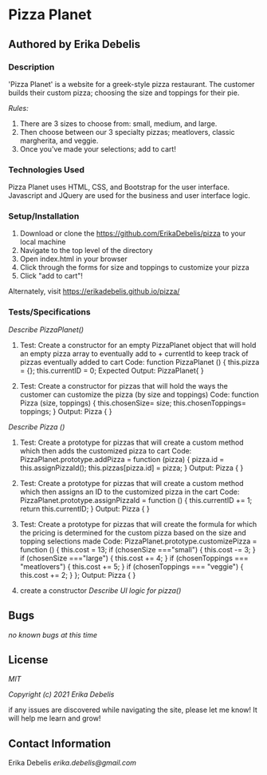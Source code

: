 # __Pizza Planet__
## Authored by Erika Debelis

### __Description__
'Pizza Planet' is a website for a greek-style pizza restaurant. The customer builds their custom pizza; choosing the size and toppings for their pie.

_Rules:_
1. There are 3 sizes to choose from: small, medium, and large.
2. Then choose between our 3 specialty pizzas; meatlovers, classic margherita, and veggie.
3. Once you've made your selections; add to cart!

### __Technologies Used__
Pizza Planet uses HTML, CSS, and Bootstrap for the user interface. Javascript and JQuery are used for the business and user interface logic. 

### __Setup/Installation__
1. Download or clone the https://github.com/ErikaDebelis/pizza to your local machine
2. Navigate to the top level of the directory
3. Open index.html in your browser
4. Click through the forms for size and toppings to customize your pizza
5. Click "add to cart"!

Alternately, visit https://erikadebelis.github.io/pizza/

### __Tests/Specifications__

_Describe PizzaPlanet()_

1. Test: Create a constructor for an empty PizzaPlanet object that will hold an empty pizza array to eventually add to + currentId to keep track of pizzas eventually added to cart
Code: 
function PizzaPlanet () {
  this.pizza = {};
  this.currentID = 0;
Expected Output: PizzaPlanet{ } 

2. Test: Create a constructor for pizzas that will hold the ways the customer can customize the pizza (by size and toppings)
Code: 
function Pizza (size, toppings) {
  this.chosenSize= size;
  this.chosenToppings= toppings;
}
Output: Pizza { }


_Describe Pizza ()_

1. Test: Create a prototype for pizzas that will create a custom method which then adds the customized pizza to cart 
Code: 
PizzaPlanet.prototype.addPizza = function (pizza) {
  pizza.id = this.assignPizzaId();
  this.pizzas[pizza.id] = pizza;
}
Output: Pizza { }


2. Test: Create a prototype for pizzas that will create a custom method which then assigns an ID to the customized pizza in the cart
Code: 
PizzaPlanet.prototype.assignPizzaId = function () {
  this.currentID += 1;
  return this.currentID;
}
Output: Pizza { }


3. Test: Create a prototype for pizzas that will create the formula for which the pricing is determined for the custom pizza based on the size and topping selections made
Code: 
PizzaPlanet.prototype.customizePizza = function () {
  this.cost = 13;
  if (chosenSize ==="small") {
    this.cost -= 3;
  }
  if (chosenSize ==="large") {
    this.cost += 4;
  }
  if (chosenToppings === "meatlovers") {
    this.cost += 5;
  }
  if (chosenToppings === "veggie") {
    this.cost += 2;
  }
};
Output: Pizza { }

1. create a constructor 
_Describe UI logic for pizza()_

## Bugs

_no known bugs at this time_

## License

_MIT_

_Copyright (c) 2021 Erika Debelis_

if any issues are discovered while navigating the site, please let me know! It will help me learn and grow!

## Contact Information

Erika Debelis _erika.debelis@gmail.com_